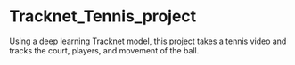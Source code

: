# Tracknet_Tennis_project
Using a deep learning Tracknet model, this project takes a tennis video and tracks the court, players, and movement of the ball. 

